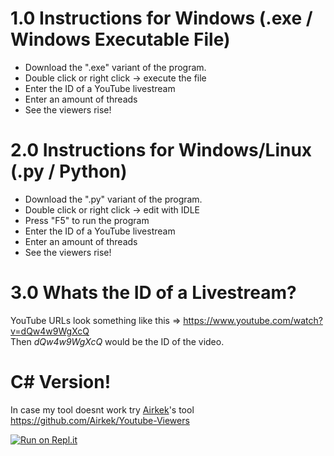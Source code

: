 # 1.0 Instructions for Windows (.exe / Windows Executable File)

 - Download the ".exe" variant of the program.
 - Double click or right click -> execute the file
 - Enter the ID of a YouTube livestream
 - Enter an amount of threads
 - See the viewers rise!

# 2.0 Instructions for Windows/Linux (.py / Python)
 - Download the ".py" variant of the program.
 - Double click or right click -> edit with IDLE
 - Press "F5" to run the program
 - Enter the ID of a YouTube livestream
 - Enter an amount of threads
 - See the viewers rise!

# 3.0 Whats the ID of a Livestream?

YouTube URLs look something like this => https://www.youtube.com/watch?v=dQw4w9WgXcQ <br />
Then _dQw4w9WgXcQ_ would be the ID of the video.

# C# Version!
In case my tool doesnt work try [Airkek](https://github.com/Airkek)'s tool
https://github.com/Airkek/Youtube-Viewers

[![Run on Repl.it](https://repl.it/badge/github/KevinLage/YouTube-Livestream-Botter)](https://repl.it/github/KevinLage/YouTube-Livestream-Botter)